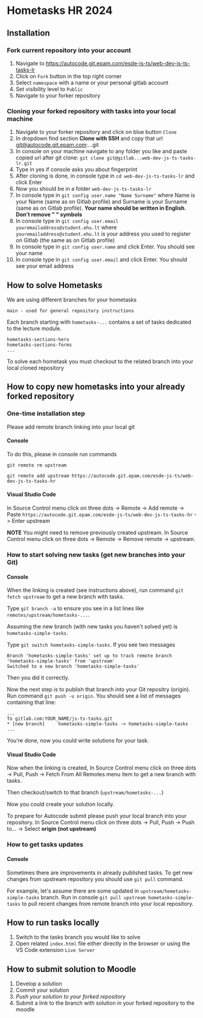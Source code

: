 # Hometasks HR 2024

## Installation

### Fork current repository into your account

1. Navigate to https://autocode.git.epam.com/esde-js-ts/web-dev-js-ts-tasks-lr
2. Click on `Fork` button in the top right corner
3. Select `namespace` with a name or your personal gitlab account
4. Set visibility level to `Public`
5. Navigate to your forker repository

### Cloning your forked repository with tasks into your local machine

1. Navigate to your forker repository and click on blue button `Clone`
2. In dropdown find section **Clone with SSH** and copy that url git@autocode.git.epam.com:...git
3. In console on your machine navigate to any folder you like and paste copied url after git clone: `git clone git@gitlab...web-dev-js-ts-tasks-lr.git`
4. Type in yes if console asks you about fingerprint
5. After cloning is done, in console type in `cd web-dev-js-ts-tasks-lr` and click Enter
6. Now you should be in a folder `web-dev-js-ts-tasks-lr`
7. In console type in `git config user.name "Name Surname"` where Name is your Name (same as on Gitlab profile) and Surname is your Surname (same as on Gitlab profile). **Your name should be written in English**. **Don't remove " " symbols**
8. In console type in `git config user.email youremailaddress@student.ehu.lt` where `youremailaddress@student.ehu.lt` is your address you used to register on Gitlab (the same as on Gitlab profile)
9. In console type in `git config user.name` and click Enter. You should see your name
10. In console type in `git config user.email` and click Enter. You should see your email address

## How to solve Hometasks

We are using different branches for your hometasks

```
main - used for general repository instructions
```

Each branch starting with `hometasks-...` contains a set of tasks dedicated to the lecture module.

```
hometasks-sections-hero
hometasks-sections-forms
...
```

To solve each hometask you must checkout to the related branch into your local cloned repository

## How to copy new hometasks into your already forked repository

### One-time installation step

Please add remote branch linking into your local git

#### Console

To do this, please in console run commands

```
git remote rm upstream

git remote add upstream https://autocode.git.epam.com/esde-js-ts/web-dev-js-ts-tasks-hr
```

#### Visual Studio Code

In Source Control menu click on three dots -> Remote -> Add remote -> Paste `https://autocode.git.epam.com/esde-js-ts/web-dev-js-ts-tasks-hr` -> Enter upstream

**NOTE** You might need to remove previously created upstream. In Source Control menu click on three dots -> Remote -> Remove remote -> upstream.

### How to start solving new tasks (get new branches into your Git)

#### Console

When the linking is created (see instructions above), run command `git fetch upstream` to get a new branch with tasks.

Type `git branch -a` to ensure you see in a list lines like `remotes/upstream/hometasks-...`.

Assuming the new branch (with new tasks you haven't solved yet) is `hometasks-simple-tasks`.

Type `git switch hometasks-simple-tasks`. If you see two messages

```
Branch 'hometasks-simple-tasks' set up to track remote branch 'hometasks-simple-tasks' from 'upstream'
Switched to a new branch 'hometasks-simple-tasks'
```

Then you did it correctly.

Now the next step is to publish that branch into your Git repositry (origin). Run command `git push -u origin`. You should see a list of messages containing that line:

```
...
To gitlab.com:YOUR_NAME/js-ts-tasks.git
* [new branch]     hometasks-simple-tasks -> hometasks-simple-tasks
...
```

You're done, now you could write solutions for your task.

#### Visual Studio Code

Now when the linking is created, In Source Control menu click on three dots -> Pull, Push -> Fetch From All Remotes menu item to get a new branch with tasks.

Then checkout/switch to that branch (`upstream/hometasks-...`)

Now you could create your solution locally.

To prepare for Autocode submit please push your local branch into your repository. In Source Control menu click on three dots -> Pull, Push -> Push to... -> Select **origin (not upstream)**

### How to get tasks updates

#### Console

Sometimes there are improvements in already published tasks. To get new changes from upstream repository you should use `git pull` command.

For example, let's assume there are some updated in `upstream/hometasks-simple-tasks` branch. Run in console `git pull upstream hometasks-simple-tasks` to pull recent changes from remote branch into your local repository.

## How to run tasks locally

1. Switch to the tasks branch you would like to solve
2. Open related `index.html` file either directly in the browser or using the VS Code extension `Live Server`

## How to submit solution to Moodle

1. Develop a solution
2. Commit your solution
3. _Push your solution to your forked repository_
4. Submit a link to the branch with solution in your forked repository to the moodle

